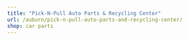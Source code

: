 ```yaml
---
title: "Pick-N-Pull Auto Parts & Recycling Center"
url: /auburn/pick-n-pull-auto-parts-and-recycling-center/
shop: car parts
---
```

